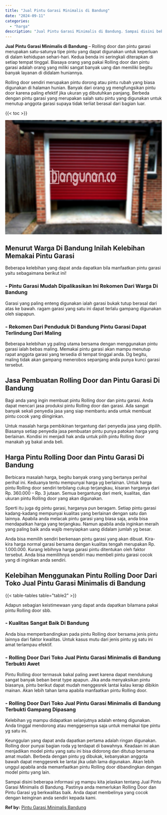 ```yaml
---
title: "Jual Pintu Garasi Minimalis di Bandung"
date: "2024-09-11"
categories: 
  - "harga"
description: "Jual Pintu Garasi Minimalis di Bandung. Sampai disini beberapa informasi yg mampu kita jelaskan tentang Jual Pintu Garasi Minimalis di Bandung. Pastinya anda..."
---
```


**Jual Pintu Garasi Minimalis di Bandung** – Rolling door dan pintu garasi merupakan satu-satunya tipe pintu yang dapat digunakan untuk keperluan di dalam kehidupan sehari-hari. Kedua benda ini seringkali diterapkan di setiap tempat tinggal. Biasaya orang yang pakai Rolling door dan pintu garasi adalah orang yang miliki sangat banyak uang dan memiliki begitu banyak layanan di didalam huniannya.

Rolling door sendiri merupakan pintu dorong atau pintu rubah yang biasa digunakan di halaman hunian. Banyak dari orang yg mengfungsikan pintu door karena paling efektif jika ukuran yg dibutuhkan panjang. Berbeda dengan pintu garasi yang merupakan salah satu pintu yang digunakan untuk menutup anggota garasi supaya tidak terliat berasal dari bagian luar.

{{< toc >}}

![Jual Pintu Garasi Minimalis di Bandung](/images/pintu-garasi-31.png)

## Menurut Warga Di Bandung Inilah Kelebihan Memakai Pintu Garasi

Beberapa kelebihan yang dapat anda dapatkan bila manfaatkan pintu garasi yaitu sebagaimana berikut ini!

### \- Pintu Garasi Mudah Dipalikasikan Ini Rekomen Dari Warga Di Bandung

Garasi yang paling enteng digunakan ialah garasi bukak tutup berasal dari atas ke bawah. ragam garasi yang satu ini dapat terlalu gampang digunakan oleh siapapun.

### \- Rekomen Dari Penduduk Di Bandung Pintu Garasi Dapat Terlindung Dari Maling

Beberapa kelebihan yg paling utama bersama dengan menggunakan pintu garasi ialah bebas maling. Memakai pintu garasi akan mampu menutup rapat anggota garasi yang tersedia di tempat tinggal anda. Dg begitu, maling tidak akan gampang menerobos sepanjang anda punya kunci garasi tersebut.

## Jasa Pembuatan Rolling Door dan Pintu Garasi Di Bandung

Bagi anda yang ingin membuat pintu Rolling door dan pintu garasi. Anda dapat mencari jasa produksi pintu Rolling door dan garasi. Ada sangat banyak sekali penyedia jasa yang siap membantu anda untuk membuat pintu cocok yang diinginkan.

Untuk masalah harga pembikinan tergantung dari penyedia jasa yang dipilih. Biasanya setiap penyedia jasa pembuatan pintu punya patokan harga yang berlainan. Kondisi ini menjadi hak anda untuk pilih pintu Rolling door manakah yg bakal anda beli.

## Harga Pintu Rolling Door dan Pintu Garasi Di Bandung

Berbicara masalah harga, begitu banyak orang yang bertanya perihal perihal ini. Keduanya tentu mempunyai harga yg berlainan. Untuk harga pintu Rolling door sendiri terbilang cukup terjangkau, kisaran harganya dari Rp. 360.000 – Rp. 3 jutaan. Semua bergantung dari merk, kualitas, dan ukuran pintu Rolling door yang akan digunakan.

Sperti itu juga dg pintu garasi, harganya pun beragam. Setiap pintu garasi kadang-kadang mempunyai kualitas yang berlainan dengan satu dan lainnya. Apabila anda melacak pintu garasi yang biasa saja, anda bisa mendapatkan harga yang terjangkau. Namun apabila anda inginkan meraih yang paling baik anda wajib menyiapkan uang didalam jumlah yg besar.

Anda bisa memilih sendiri berkenaan pintu garasi yang akan dibuat. Kira-kira harga normal garasi bersama dengan kualitas tengah merupakan Rp. 1.000.000. Kurang lebihnya harga garasi pintu ditentukan oleh faktor tersebut. Anda bisa memilihnya sendiri mau membeli pintu garasi cocok yang di inginkan anda sendiri.

## Kelebihan Menggunakan Pintu Rolling Door Dari Toko Jual Pintu Garasi Minimalis di Bandung

{{< table-tables table="table2" >}}

Adapun sebagian keistimewaan yang dapat anda dapatkan bilamana pakai pintu Rolling door sbb.

### \- Kualitas Sangat Baik Di Bandung

Anda bisa memperbandingkan pada pintu Rolling door bersama jenis pintu lainnya dari faktor kwalitas. Untuk kasus mutu dari jenis pintu yg satu ini amat terlampau efektif.

### \- Rolling Door Dari Toko Jual Pintu Garasi Minimalis di Bandung Terbukti Awet

Pintu Rolling door termasuk bakal paling awet karena dapat mendukung sangat banyak beban berat type apapun. Jika anda menyaksikan pintu biasanya, pintu berikut dapat mudah menggesrek lantai kalau kerap dibikin mainan. Akan lebih tahan lama apabila manfaatkan pintu Rolling door.

### \- Rolling Door Dari Toko Jual Pintu Garasi Minimalis di Bandung Terbukti Gampang Dipasang

Kelebihan yg mampu didapatkan selanjutnya adalah enteng digunakan. Anda tinggal mendorong atau menggesernya saja untuk memakai tipe pintu yg satu ini.

Keunggulan yang dapat anda dapatkan pertama adalah ringan digunakan. Rolling door punyai bagian roda yg terdapat di bawahnya. Keadaan ini akan menjadikan model pintu yang satu ini bisa didorong dan ditutup bersama amat mudah. Berbeda dengan pintu yg dibukak, kebanyakan anggota bawah dapat menggesrek ke lantai jika udah lama digunakan. Akan lebih unggul apabila anda memanfaatkan pintu Rolling door dibandingkan dengan model pintu yang lain.

Sampai disini beberapa informasi yg mampu kita jelaskan tentang Jual Pintu Garasi Minimalis di Bandung. Pastinya anda memerlukan Rolling Door dan Pintu Garasi yg berkwalitas baik. Anda dapat membelinya yang cocok dengan keinginan anda sendiri kepada kami.

**Ref by:** [Pintu Garasi Minimalis Bandung](https://id.wikipedia.org/wiki/Pintu)
